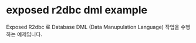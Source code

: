 # exposed r2dbc dml example

Exposed R2dbc 로 Database DML (Data Manupulation Language) 작업을 수행하는 예제입니다. 
